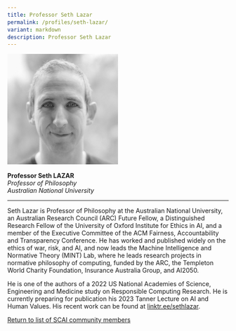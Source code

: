 ```yaml
---
title: Professor Seth Lazar
permalink: /profiles/seth-lazar/
variant: markdown
description: Professor Seth Lazar
---
```

<div style="width:50%"><img src="/images/People/seth_lazar.jpeg" alt="Professor Seth Lazar"></div>

**Professor Seth LAZAR**<br>*Professor of Philosophy*<br>*Australian National University*<br>

---

Seth Lazar is Professor of Philosophy at the Australian National University, an Australian Research Council (ARC) Future Fellow, a Distinguished Research Fellow of the University of Oxford Institute for Ethics in AI, and a member of the Executive Committee of the ACM Fairness, Accountability and Transparency Conference. He has worked and published widely on the ethics of war, risk, and AI, and now leads the Machine Intelligence and Normative Theory (MINT) Lab, where he leads research projects in normative philosophy of computing, funded by the ARC, the Templeton World Charity Foundation, Insurance Australia Group, and AI2050. 

He is one of the authors of a 2022 US National Academies of Science, Engineering and Medicine study on Responsible Computing Research. He is currently preparing for publication his 2023 Tanner Lecture on AI and Human Values. His recent work can be found at [linktr.ee/sethlazar](linktr.ee/sethlazar).

[Return to list of SCAI community members](/community)